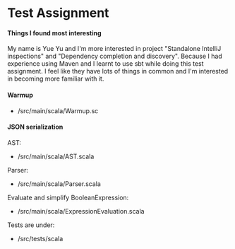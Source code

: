 # Test Assignment

#### Things I found most interesting
My name is Yue Yu and I'm more interested in project "Standalone IntelliJ inspections" and "Dependency completion and discovery". Because I had experience using Maven and I learnt to use sbt while doing this test assignment. I feel like they have lots of things in common and I'm interested in becoming more familiar with it.

#### Warmup
* /src/main/scala/Warmup.sc

#### JSON serialization

AST:
* /src/main/scala/AST.scala

Parser:
* /src/main/scala/Parser.scala

Evaluate and simplify BooleanExpression:
* /src/main/scala/ExpressionEvaluation.scala

Tests are under:
* /src/tests/scala
